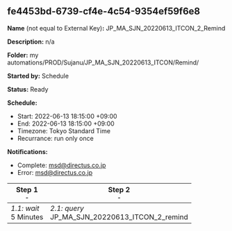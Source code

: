 ## fe4453bd-6739-cf4e-4c54-9354ef59f6e8

**Name** (not equal to External Key)**:** JP_MA_SJN_20220613_ITCON_2_Remind


**Description:** n/a

**Folder:** my automations/PROD/Sujanu/JP_MA_SJN_20220613_ITCON/Remind/

**Started by:** Schedule

**Status:** Ready

**Schedule:**

* Start: 2022-06-13 18:15:00 +09:00
* End: 2022-06-13 18:15:00 +09:00
* Timezone: Tokyo Standard Time
* Recurrance: run only once

**Notifications:**

* Complete: msd@directus.co.jp
* Error: msd@directus.co.jp

| Step 1<br>_<small>-</small>_ | Step 2<br>_<small>-</small>_ |
| --- | --- |
| _1.1: wait_<br>5 Minutes | _2.1: query_<br>JP_MA_SJN_20220613_ITCON_2_remind |
